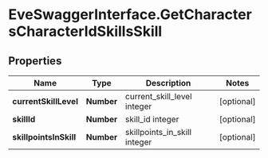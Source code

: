 # EveSwaggerInterface.GetCharactersCharacterIdSkillsSkill

## Properties
Name | Type | Description | Notes
------------ | ------------- | ------------- | -------------
**currentSkillLevel** | **Number** | current_skill_level integer | [optional] 
**skillId** | **Number** | skill_id integer | [optional] 
**skillpointsInSkill** | **Number** | skillpoints_in_skill integer | [optional] 


